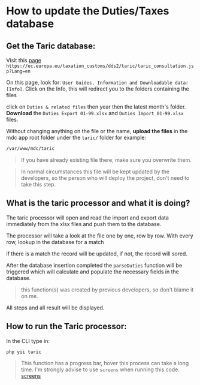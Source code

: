 # How to update the Duties/Taxes database

## Get the Taric database:
Visit this [page](https://ec.europa.eu/taxation_customs/dds2/taric/taric_consultation.jsp?Lang=en)
`https://ec.europa.eu/taxation_customs/dds2/taric/taric_consultation.jsp?Lang=en`

On this page, look for: `User Guides, Information and Downloadable data:[Info]`.
Click on the Info, this will redirect you to the folders containing the files

click on `Duties & related files` then year then the latest month's folder.
**Download** the `Duties Export 01-99.xlsx` and `Duties Import 01-99.xlsx` files.

Without changing anything on the file or the name, **upload the files** in the mdc app root folder under the `taric/` folder
for example:
```Bash
/var/www/mdc/taric
```
> If you have already existing file there, make sure you overwrite them.

> In normal circumstances this file will be kept updated by the developers, so the person who will deploy the project, don't need to take this step.

## What is the taric processor and what it is doing?
The taric processor will open and read the import and export data immediately from the xlsx files and push them to the database.

The processor will take a look at the file one by one, row by row.
With every row, lookup in the database for a match 

if there is a match the record will be updated, if not, the record will sored.

After the database insertion completed the `parseDuties` function will be triggered which will calculate and populate the necessary fields in the database.
> this function(s) was created by previous developers, so don't blame it on me. 

All steps and all result will be displayed.





## How to run the Taric processor:

In the CLI type in: 
```Bash
php yii taric
```
> This function has a progress bar, hover this process can take a long time. I'm strongly advise to use `screens` when running this code.
> [screens](https://linuxize.com/post/how-to-use-linux-screen/)




